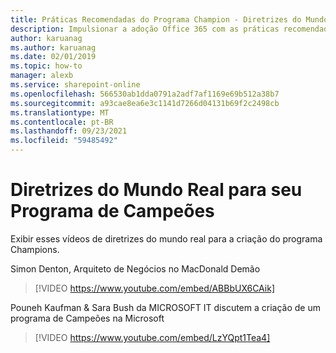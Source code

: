 ```yaml
---
title: Práticas Recomendadas do Programa Champion - Diretrizes do Mundo Real
description: Impulsionar a adoção Office 365 com as práticas recomendadas do Programa Champion
author: karuanag
ms.author: karuanag
ms.date: 02/01/2019
ms.topic: how-to
manager: alexb
ms.service: sharepoint-online
ms.openlocfilehash: 566530ab1dda0791a2adf7af1169e69b512a38b7
ms.sourcegitcommit: a93cae8ea6e3c1141d7266d04131b69f2c2498cb
ms.translationtype: MT
ms.contentlocale: pt-BR
ms.lasthandoff: 09/23/2021
ms.locfileid: "59485492"
---
```

# <a name="real-world-guidance-for-your-champions-program"></a>Diretrizes do Mundo Real para seu Programa de Campeões

Exibir esses vídeos de diretrizes do mundo real para a criação do programa Champions.  

Simon Denton, Arquiteto de Negócios no MacDonald Demão

> [!VIDEO https://www.youtube.com/embed/ABBbUX6CAik]

Pouneh Kaufman & Sara Bush da MICROSOFT IT discutem a criação de um programa de Campeões na Microsoft

> [!VIDEO https://www.youtube.com/embed/LzYQpt1Tea4]
